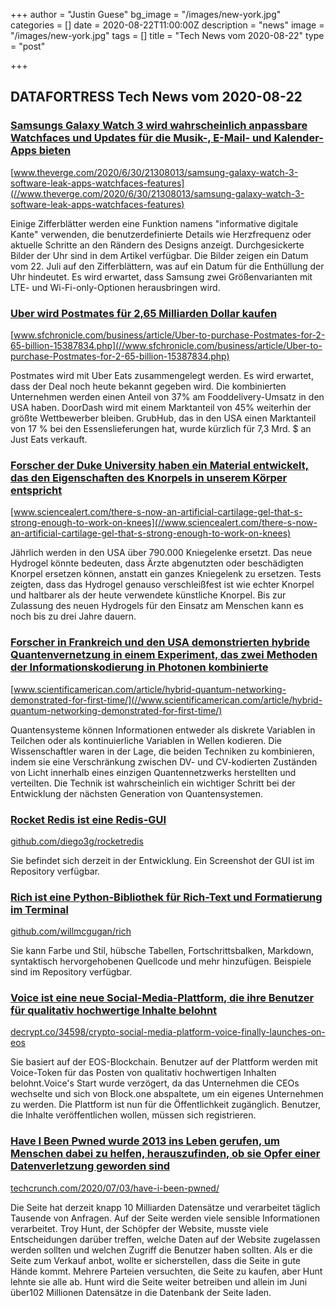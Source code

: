 +++
author = "Justin Guese"
bg_image = "/images/new-york.jpg"
categories = []
date = 2020-08-22T11:00:00Z
description = "news"
image = "/images/new-york.jpg"
tags = []
title = "Tech News vom 2020-08-22"
type = "post"

+++

        
## DATAFORTRESS Tech News vom 2020-08-22





### [Samsungs Galaxy Watch 3 wird wahrscheinlich anpassbare Watchfaces und Updates für die Musik-, E-Mail- und Kalender-Apps bieten](//www.theverge.com/2020/6/30/21308013/samsung-galaxy-watch-3-software-leak-apps-watchfaces-features)


[www.theverge.com/2020/6/30/21308013/samsung-galaxy-watch-3-software-leak-apps-watchfaces-features](//www.theverge.com/2020/6/30/21308013/samsung-galaxy-watch-3-software-leak-apps-watchfaces-features)


Einige Zifferblätter werden eine Funktion namens "informative digitale Kante" verwenden, die benutzerdefinierte Details wie Herzfrequenz oder aktuelle Schritte an den Rändern des Designs anzeigt. Durchgesickerte Bilder der Uhr sind in dem Artikel verfügbar. Die Bilder zeigen ein Datum vom 22. Juli auf den Zifferblättern, was auf ein Datum für die Enthüllung der Uhr hindeutet. Es wird erwartet, dass Samsung zwei Größenvarianten mit LTE- und Wi-Fi-only-Optionen herausbringen wird.


### [Uber wird Postmates für 2,65 Milliarden Dollar kaufen](//www.sfchronicle.com/business/article/Uber-to-purchase-Postmates-for-2-65-billion-15387834.php)


[www.sfchronicle.com/business/article/Uber-to-purchase-Postmates-for-2-65-billion-15387834.php](//www.sfchronicle.com/business/article/Uber-to-purchase-Postmates-for-2-65-billion-15387834.php)


Postmates wird mit Uber Eats zusammengelegt werden. Es wird erwartet, dass der Deal noch heute bekannt gegeben wird. Die kombinierten Unternehmen werden einen Anteil von 37% am Fooddelivery-Umsatz in den USA haben. DoorDash wird mit einem Marktanteil von 45% weiterhin der größte Wettbewerber bleiben. GrubHub, das in den USA einen Marktanteil von 17 % bei den Essenslieferungen hat, wurde kürzlich für 7,3 Mrd. $ an Just Eats verkauft.


### [Forscher der Duke University haben ein Material entwickelt, das den Eigenschaften des Knorpels in unserem Körper entspricht](//www.sciencealert.com/there-s-now-an-artificial-cartilage-gel-that-s-strong-enough-to-work-on-knees)


[www.sciencealert.com/there-s-now-an-artificial-cartilage-gel-that-s-strong-enough-to-work-on-knees](//www.sciencealert.com/there-s-now-an-artificial-cartilage-gel-that-s-strong-enough-to-work-on-knees)


Jährlich werden in den USA über 790.000 Kniegelenke ersetzt. Das neue Hydrogel könnte bedeuten, dass Ärzte abgenutzten oder beschädigten Knorpel ersetzen können, anstatt ein ganzes Kniegelenk zu ersetzen. Tests zeigten, dass das Hydrogel genauso verschleißfest ist wie echter Knorpel und haltbarer als der heute verwendete künstliche Knorpel. Bis zur Zulassung des neuen Hydrogels für den Einsatz am Menschen kann es noch bis zu drei Jahre dauern.


### [Forscher in Frankreich und den USA demonstrierten hybride Quantenvernetzung in einem Experiment, das zwei Methoden der Informationskodierung in Photonen kombinierte](//www.scientificamerican.com/article/hybrid-quantum-networking-demonstrated-for-first-time/)


[www.scientificamerican.com/article/hybrid-quantum-networking-demonstrated-for-first-time/](//www.scientificamerican.com/article/hybrid-quantum-networking-demonstrated-for-first-time/)


Quantensysteme können Informationen entweder als diskrete Variablen in Teilchen oder als kontinuierliche Variablen in Wellen kodieren. Die Wissenschaftler waren in der Lage, die beiden Techniken zu kombinieren, indem sie eine Verschränkung zwischen DV- und CV-kodierten Zuständen von Licht innerhalb eines einzigen Quantennetzwerks herstellten und verteilten. Die Technik ist wahrscheinlich ein wichtiger Schritt bei der Entwicklung der nächsten Generation von Quantensystemen.


### [Rocket Redis ist eine Redis-GUI](//github.com/diego3g/rocketredis)


[github.com/diego3g/rocketredis](//github.com/diego3g/rocketredis)


Sie befindet sich derzeit in der Entwicklung. Ein Screenshot der GUI ist im Repository verfügbar.


### [Rich ist eine Python-Bibliothek für Rich-Text und Formatierung im Terminal](//github.com/willmcgugan/rich)


[github.com/willmcgugan/rich](//github.com/willmcgugan/rich)


Sie kann Farbe und Stil, hübsche Tabellen, Fortschrittsbalken, Markdown, syntaktisch hervorgehobenen Quellcode und mehr hinzufügen. Beispiele sind im Repository verfügbar.


### [Voice ist eine neue Social-Media-Plattform, die ihre Benutzer für qualitativ hochwertige Inhalte belohnt](//decrypt.co/34598/crypto-social-media-platform-voice-finally-launches-on-eos)


[decrypt.co/34598/crypto-social-media-platform-voice-finally-launches-on-eos](//decrypt.co/34598/crypto-social-media-platform-voice-finally-launches-on-eos)


Sie basiert auf der EOS-Blockchain. Benutzer auf der Plattform werden mit Voice-Token für das Posten von qualitativ hochwertigen Inhalten belohnt.Voice's Start wurde verzögert, da das Unternehmen die CEOs wechselte und sich von Block.one abspaltete, um ein eigenes Unternehmen zu werden. Die Plattform ist nun für die Öffentlichkeit zugänglich. Benutzer, die Inhalte veröffentlichen wollen, müssen sich registrieren.


### [Have I Been Pwned wurde 2013 ins Leben gerufen, um Menschen dabei zu helfen, herauszufinden, ob sie Opfer einer Datenverletzung geworden sind](//techcrunch.com/2020/07/03/have-i-been-pwned/)


[techcrunch.com/2020/07/03/have-i-been-pwned/](//techcrunch.com/2020/07/03/have-i-been-pwned/)


Die Seite hat derzeit knapp 10 Milliarden Datensätze und verarbeitet täglich Tausende von Anfragen. Auf der Seite werden viele sensible Informationen verarbeitet. Troy Hunt, der Schöpfer der Website, musste viele Entscheidungen darüber treffen, welche Daten auf der Website zugelassen werden sollten und welchen Zugriff die Benutzer haben sollten. Als er die Seite zum Verkauf anbot, wollte er sicherstellen, dass die Seite in gute Hände kommt. Mehrere Parteien versuchten, die Seite zu kaufen, aber Hunt lehnte sie alle ab. Hunt wird die Seite weiter betreiben und allein im Juni über102 Millionen Datensätze in die Datenbank der Seite laden.